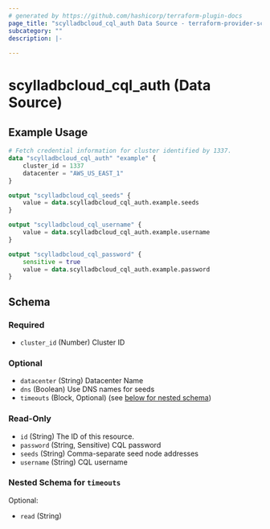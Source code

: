 ```yaml
---
# generated by https://github.com/hashicorp/terraform-plugin-docs
page_title: "scylladbcloud_cql_auth Data Source - terraform-provider-scylladbcloud"
subcategory: ""
description: |-
  
---
```


# scylladbcloud_cql_auth (Data Source)



## Example Usage

```terraform
# Fetch credential information for cluster identified by 1337.
data "scylladbcloud_cql_auth" "example" {
	cluster_id = 1337
	datacenter = "AWS_US_EAST_1"
}

output "scylladbcloud_cql_seeds" {
	value = data.scylladbcloud_cql_auth.example.seeds
}

output "scylladbcloud_cql_username" {
	value = data.scylladbcloud_cql_auth.example.username
}

output "scylladbcloud_cql_password" {
    sensitive = true
	value = data.scylladbcloud_cql_auth.example.password
}
```

<!-- schema generated by tfplugindocs -->
## Schema

### Required

- `cluster_id` (Number) Cluster ID

### Optional

- `datacenter` (String) Datacenter Name
- `dns` (Boolean) Use DNS names for seeds
- `timeouts` (Block, Optional) (see [below for nested schema](#nestedblock--timeouts))

### Read-Only

- `id` (String) The ID of this resource.
- `password` (String, Sensitive) CQL password
- `seeds` (String) Comma-separate seed node addresses
- `username` (String) CQL username

<a id="nestedblock--timeouts"></a>
### Nested Schema for `timeouts`

Optional:

- `read` (String)
